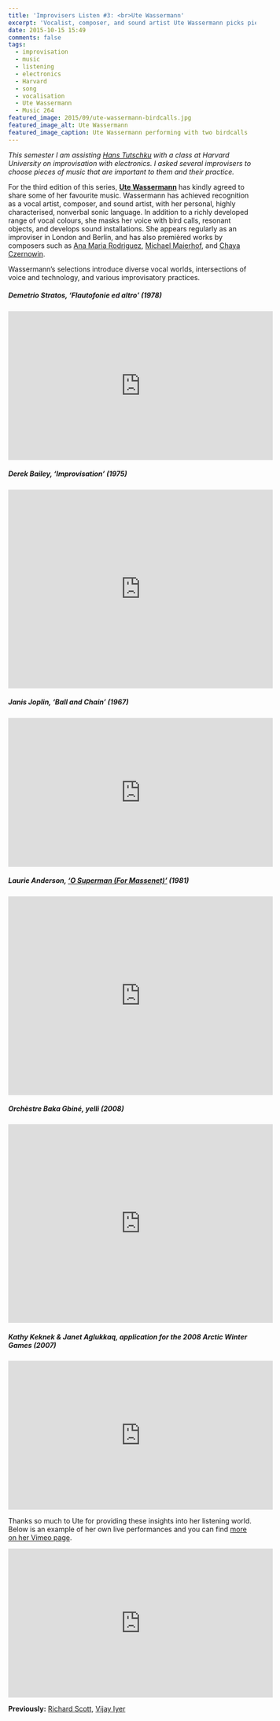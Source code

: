 ```yaml
---
title: 'Improvisers Listen #3: <br>Ute Wassermann'
excerpt: 'Vocalist, composer, and sound artist Ute Wassermann picks pieces of music important to her practice.'
date: 2015-10-15 15:49
comments: false
tags:
  - improvisation
  - music
  - listening
  - electronics
  - Harvard
  - song
  - vocalisation
  - Ute Wassermann
  - Music 264
featured_image: 2015/09/ute-wassermann-birdcalls.jpg
featured_image_alt: Ute Wassermann
featured_image_caption: Ute Wassermann performing with two birdcalls
---
```


_This semester I am assisting [Hans Tutschku](http://www.tutschku.com/) with a class at Harvard University on improvisation with electronics. I asked several improvisers to choose pieces of music that are important to them and their practice._

For the third edition of this series, [**Ute Wassermann**](http://femmes-savantes.net/lesfemmessavantes/ute-wassermann/) has kindly agreed to share some of her favourite music. Wassermann has achieved recognition as a vocal artist, composer, and sound artist, with her personal, highly characterised, nonverbal sonic language. In addition to a richly developed range of vocal colours, she masks her voice with bird calls, resonant objects, and develops sound installations. She appears regularly as an improviser in London and Berlin, and has also premièred works by composers such as [Ana Maria Rodriguez][2996107f], [Michael Maierhof][a66f235c], and [Chaya Czernowin][66b88a29].

  [2996107f]: https://vimeo.com/46211997 "Ute Wassermann performs Rodriguez’s ‘Code Switching’, on Vimeo"
  [a66f235c]: http://www.thewire.co.uk/audio/the-wire-tapper/the-wire-tapper-33/20 "Hear Ute Wassermann in Maierhof’s ‘splitting 26’"
  [66b88a29]: https://www.youtube.com/watch?v=Ne2ZBLpgzK8 "Czernowin, ‘Six Miniatures And A Simultaneous Song’, featuring Ute Wassermann, on YouTube"

Wassermann’s selections introduce diverse vocal worlds, intersections of voice and technology, and various improvisatory practices.

##### Demetrio Stratos, ‘Flautofonie ed altro’&nbsp;(1978)

<p class="embed-container"><iframe width="538" height="303" src="https://www.youtube-nocookie.com/embed/dfBBHEEr4xg?rel=0&amp;controls=0&amp;showinfo=0" frameborder="0" allowfullscreen></iframe></p>

##### Derek Bailey, ‘Improvisation’&nbsp;(1975)

<p class="embed-container"><iframe width="538" height="404" src="https://www.youtube-nocookie.com/embed/tpq1_l6qFhI?rel=0&amp;controls=0&amp;showinfo=0" frameborder="0" allowfullscreen></iframe></p>

##### Janis Joplin, ‘Ball and Chain’&nbsp;(1967)

<p class="embed-container"><iframe width="538" height="303" src="https://www.youtube-nocookie.com/embed/Bld_-7gzJ-o?rel=0&amp;controls=0&amp;showinfo=0" frameborder="0" allowfullscreen></iframe></p>

##### Laurie Anderson, [‘O Superman (For Massenet)’][de21b350]&nbsp;(1981)

  [de21b350]: https://en.wikipedia.org/wiki/O_Superman "O Superman on Wikipedia"

<p class="embed-container"><iframe width="538" height="404" src="https://www.youtube-nocookie.com/embed/-VIqA3i2zQw?rel=0&amp;controls=0&amp;showinfo=0" frameborder="0" allowfullscreen></iframe></p>

##### Orchèstre Baka Gbiné, yelli&nbsp;(2008)

<p class="embed-container"><iframe width="538" height="404" src="https://www.youtube-nocookie.com/embed/cATZe_jlc9g?rel=0&amp;controls=0&amp;showinfo=0" frameborder="0" allowfullscreen></iframe></p>

##### Kathy Keknek & Janet Aglukkaq, application for the 2008 Arctic Winter Games&nbsp;(2007)

<p class="embed-container"><iframe width="538" height="303" src="https://www.youtube-nocookie.com/embed/qnGM0BlA95I?rel=0&amp;controls=0" frameborder="0" allowfullscreen></iframe></p>

Thanks so much to Ute for providing these insights into her listening world. Below is an example of her own live performances and you can find [more on her Vimeo page][a1a4811b].

  [a1a4811b]: https://vimeo.com/user20410741/videos "Ute Wassermann on Vimeo"

<p class="embed-container"><iframe src="https://player.vimeo.com/video/136417933?title=0&byline=0&portrait=0" width="538" height="303" frameborder="0" webkitallowfullscreen mozallowfullscreen allowfullscreen></iframe></p>

**Previously:** [Richard Scott][5d9c07ac], [Vijay Iyer][b00d7091]

  [5d9c07ac]: http://chrisswithinbank.net/2015/09/improvisers-listen-1-richard-scott/ "Improvisers Listen #1: Richard Scott"
  [b00d7091]: http://chrisswithinbank.net/2015/10/improvisers-listen-2-vijay-iyer/ "Improvisers Listen #2: Vijay Iyer"
